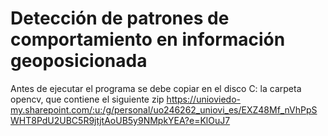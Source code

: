 # Detección de patrones de comportamiento en información geoposicionada

Antes de ejecutar el programa se debe copiar en el disco C: la carpeta opencv, que contiene el siguiente zip https://unioviedo-my.sharepoint.com/:u:/g/personal/uo246262_uniovi_es/EXZ48Mf_nVhPpSWHT8PdU2UBC5R9jtjtAoUB5y9NMpkYEA?e=KlOuJ7
